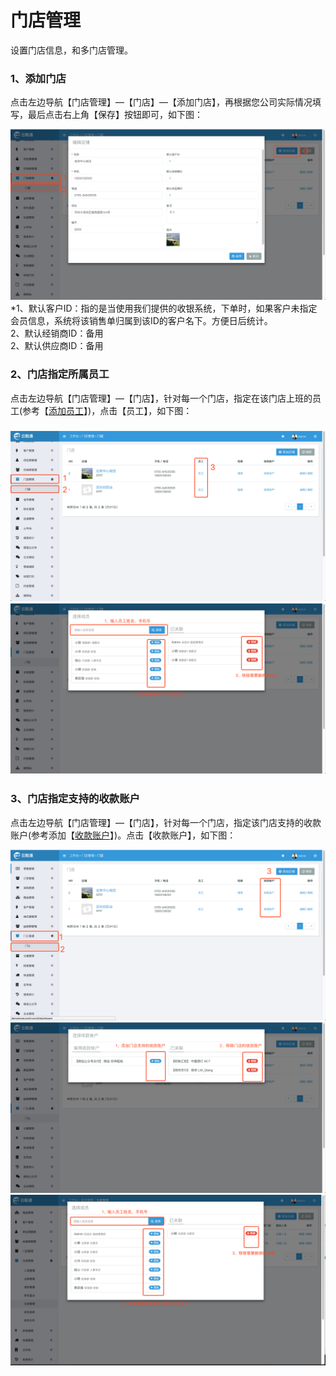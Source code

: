 # 门店管理

设置门店信息，和多门店管理。

### 1、添加门店

点击左边导航【门店管理】—【门店】—【添加门店】，再根据您公司实际情况填写，最后点击右上角【保存】按钮即可，如下图：

![](/assets/mdgl.png)\*1、默认客户ID：指的是当使用我们提供的收银系统，下单时，如果客户未指定会员信息，系统将该销售单归属到该ID的客户名下。方便日后统计。  
  2、默认经销商ID：备用  
  2、默认供应商ID：备用

### 2、门店指定所属员工

点击左边导航【门店管理】—【门店】，针对每一个门店，指定在该门店上班的员工\(参考【[添加员工](/员工信息.md)】\)，点击【员工】，如下图：

### ![](/assets/mdgl-yg-1.png)![](/assets/mdgl-yg-2.png)

### 3、门店指定支持的收款账户

点击左边导航【门店管理】—【门店】，针对每一个门店，指定该门店支持的收款账户\(参考添加【[收款账户](/cai-wu-zi-liao/shou-kuan-zhang-hu.md)】\)。点击【收款账户】，如下图：

![](/assets/mdgl-skzh-1.png)![](/assets/mdgl-skzh-2.png)![](/assets/ckgl-ckgl-cgry-2.png)

